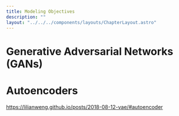 ```yaml
---
title: Modeling Objectives
description: ""
layout: "../../../components/layouts/ChapterLayout.astro"
---
```


# Generative Adversarial Networks (GANs)

# Autoencoders

https://lilianweng.github.io/posts/2018-08-12-vae/#autoencoder